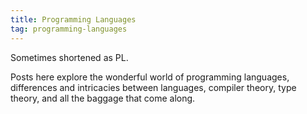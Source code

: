 ```yaml
---
title: Programming Languages
tag: programming-languages
---
```


Sometimes shortened as PL.

Posts here explore the wonderful world of programming languages, differences and intricacies between languages, compiler theory, type theory, and all the baggage that come along.
